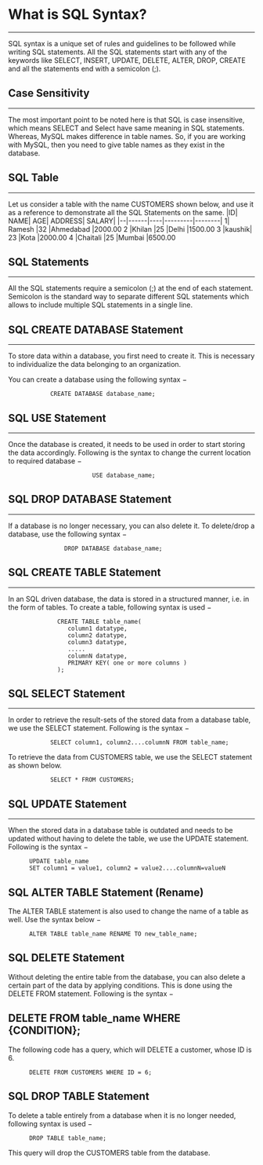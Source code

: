 # What is SQL Syntax?
---
SQL syntax is a unique set of rules and guidelines to be followed while writing SQL statements. 
All the SQL statements start with any of the keywords like SELECT, INSERT, UPDATE, DELETE, ALTER, DROP, CREATE and all the statements end with a semicolon (;).
## Case Sensitivity
---
The most important point to be noted here is that SQL is case insensitive, which means SELECT and Select have same meaning in SQL statements. Whereas, MySQL makes difference in table names.
So, if you are working with MySQL, then you need to give table names as they exist in the database.

## SQL Table
---
Let us consider a table with the name CUSTOMERS shown below, and use it as a reference to demonstrate all the SQL Statements on the same.
|ID|	NAME|	AGE|	ADDRESS|	SALARY|
|--|------|----|---------|--------|
1|	Ramesh	|32	|Ahmedabad	|2000.00
2	|Khilan	|25	|Delhi	|1500.00
3	|kaushik|	23	|Kota	|2000.00
4	|Chaitali	|25	|Mumbai	|6500.00

## SQL Statements
---
All the SQL statements require a semicolon (;) at the end of each statement. 
Semicolon is the standard way to separate different SQL statements which allows to include multiple SQL statements in a single line.

## SQL CREATE DATABASE Statement
---
To store data within a database, you first need to create it. This is necessary to individualize the data belonging to an organization.

You can create a database using the following syntax −

                CREATE DATABASE database_name;
## SQL USE Statement
---
Once the database is created, it needs to be used in order to start storing the data accordingly. 
Following is the syntax to change the current location to required database −       


                            USE database_name;
## SQL DROP DATABASE Statement
---
If a database is no longer necessary, you can also delete it. To delete/drop a database, use the following syntax −     

                    DROP DATABASE database_name;

## SQL CREATE TABLE Statement
---
In an SQL driven database, the data is stored in a structured manner, i.e. in the form of tables. To create a table, following syntax is used −

                  
                  CREATE TABLE table_name(
                     column1 datatype,
                     column2 datatype,
                     column3 datatype,
                     .....
                     columnN datatype,
                     PRIMARY KEY( one or more columns )
                  );
  ## SQL SELECT Statement
  ---
In order to retrieve the result-sets of the stored data from a database table, we use the SELECT statement. Following is the syntax −


                SELECT column1, column2....columnN FROM table_name;
To retrieve the data from CUSTOMERS table, we use the SELECT statement as shown below.

                SELECT * FROM CUSTOMERS;


## SQL UPDATE Statement
---
When the stored data in a database table is outdated and needs to be updated without having to delete the table, we use the UPDATE statement.
Following is the syntax −

          UPDATE table_name
          SET column1 = value1, column2 = value2....columnN=valueN

## SQL ALTER TABLE Statement (Rename)
The ALTER TABLE statement is also used to change the name of a table as well. Use the syntax below −


          ALTER TABLE table_name RENAME TO new_table_name;
          

## SQL DELETE Statement
Without deleting the entire table from the database, you can also delete a certain part of the data by applying conditions.
This is done using the DELETE FROM statement. Following is the syntax −

## DELETE FROM table_name WHERE  {CONDITION};
The following code has a query, which will DELETE a customer, whose ID is 6.

 
          DELETE FROM CUSTOMERS WHERE ID = 6;

## SQL DROP TABLE Statement
To delete a table entirely from a database when it is no longer needed, following syntax is used −

          DROP TABLE table_name;
This query will drop the CUSTOMERS table from the database.                                    
